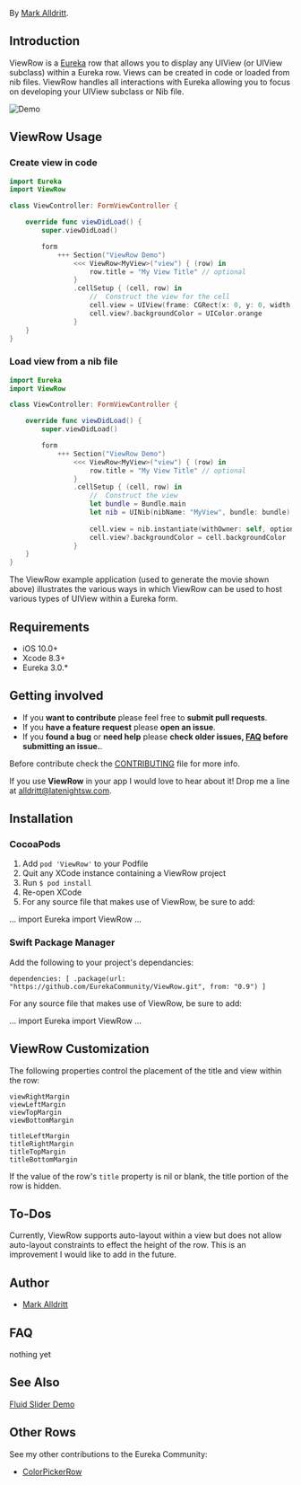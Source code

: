 By [Mark Alldritt](http://markalldritt.com).

## Introduction

ViewRow is a [Eureka](https://github.com/xmartlabs/Eureka) row that allows you to display any UIView (or UIView subclass) within a Eureka row.  Views can be created in code or loaded from nib files.  ViewRow handles all interactions with Eureka allowing you to focus on developing your UIView subclass or Nib file.

![Demo](Screenshots/ViewRow.gif)

## ViewRow Usage

### Create view in code

```swift
import Eureka
import ViewRow

class ViewController: FormViewController {

    override func viewDidLoad() {
        super.viewDidLoad()

        form
            +++ Section("ViewRow Demo")
                <<< ViewRow<MyView>("view") { (row) in
                    row.title = "My View Title" // optional
                }
                .cellSetup { (cell, row) in
                    //  Construct the view for the cell
                    cell.view = UIView(frame: CGRect(x: 0, y: 0, width: 100, height: 200))
                    cell.view?.backgroundColor = UIColor.orange
                }
    }
}
```

### Load view from a nib file

```swift
import Eureka
import ViewRow

class ViewController: FormViewController {

    override func viewDidLoad() {
        super.viewDidLoad()

        form
            +++ Section("ViewRow Demo")
                <<< ViewRow<MyView>("view") { (row) in
                    row.title = "My View Title" // optional
                }
                .cellSetup { (cell, row) in
                    //  Construct the view
                    let bundle = Bundle.main
                    let nib = UINib(nibName: "MyView", bundle: bundle)
                    
                    cell.view = nib.instantiate(withOwner: self, options: nil)[0] as? MyView
                    cell.view?.backgroundColor = cell.backgroundColor
                }
    }
}
```

The ViewRow example application (used to generate the movie shown above) illustrates the various ways in which ViewRow can be used to host various types of UIView within a Eureka form.


## Requirements

* iOS 10.0+
* Xcode 8.3+
* Eureka 3.0.*

## Getting involved

* If you **want to contribute** please feel free to **submit pull requests**.
* If you **have a feature request** please **open an issue**.
* If you **found a bug** or **need help** please **check older issues, [FAQ](#faq) before submitting an issue.**.

Before contribute check the [CONTRIBUTING](https://github.com/EurekaCommunity/ImageRow/blob/master/CONTRIBUTING.md) file for more info.

If you use **ViewRow** in your app I would love to hear about it! Drop me a line at [alldritt@latenightsw.com](email:alldritt@latenightsw.com).


## Installation

### CocoaPods

1. Add `pod 'ViewRow'` to your Podfile
2. Quit any XCode instance containing a ViewRow project
3. Run `$ pod install`
4. Re-open XCode
5. For any source file that makes use of ViewRow, be sure to add:

...
import Eureka
import ViewRow
...

### Swift Package Manager

Add the following to your project's dependancies:

```
dependencies: [ .package(url: "https://github.com/EurekaCommunity/ViewRow.git", from: "0.9") ]
```	

For any source file that makes use of ViewRow, be sure to add:

...
import Eureka
import ViewRow
...

## ViewRow Customization

The following properties control the placement of the title and view within the row: 

  `viewRightMargin`  
  `viewLeftMargin`  
  `viewTopMargin`  
  `viewBottomMargin`
    
  `titleLeftMargin`  
  `titleRightMargin`  
  `titleTopMargin`  
  `titleBottomMargin`  

If the value of the row's `title` property is nil or blank, the title portion of the row is hidden.

## To-Dos

Currently, ViewRow supports auto-layout within a view but does not allow auto-layout constraints to effect the height of the row.  This is an improvement I would like to add in the future.


## Author

- [Mark Alldritt](http://markalldritt.com)

## FAQ

nothing yet

## See Also

[Fluid Slider Demo](https://github.com/alldritt/EurekaFluidSlider) 

## Other Rows

See my other contributions to the Eureka Community:

- [ColorPickerRow](https://github.com/EurekaCommunity/ColorPickerRow)

